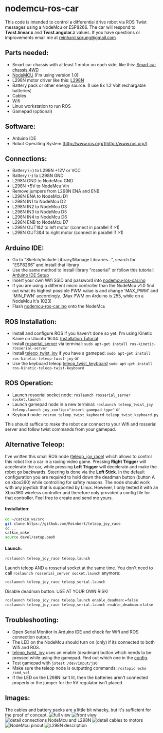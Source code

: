 # nodemcu-ros-car
This code is intended to control a differential drive robot via ROS Twist messages using a NodeMcu or ESP8266. The car will respond to __Twist.linear.x__ and __Twist.angular.z__ values. If you have questions or improvements email me at reinhard.sprung@gmail.com

## Parts needed:
- Smart car chassis with at least 1 motor on each side, like this: [Smart car chassis 4WD](https://www.aliexpress.com/item/Smart-car-chassis-4WD-4-wheel-drive-force-the-chronological-magnetic-motor-With-code-disc-tachometer/32622219972.html?spm=a2g0s.9042311.0.0.27424c4djmBIqw)
- [NodeMCU](https://en.wikipedia.org/wiki/NodeMCU) (I'm using version 1.0)
- L298N motor driver like this: [L298N](https://www.aliexpress.com/item/L298N-Module-Dual-H-Bridge-Stepper-Motor-Driver-Board-Modules-for-Arduino-Smart-Car-FZ0407-Free/1761850243.html)
- Battery pack or other energy source. (I use 8x 1.2 Volt rechargable batteries)
- Cables
- Wifi
- Linux workstation to run ROS
- Gamepad (optional)

## Software:
- Arduino IDE
- Robot Operating System [http://www.ros.org/](http://www.ros.org/)

## Connections:
- Battery (+) to L298N +12V or VCC 
- Battery (-) to L298N GND
- L298N GND to NodeMcu GND
- L298N +5V to NodeMcu Vin
- Remove jumpers from L298N ENA and ENB
- L298N ENA to NodeMcu D1
- L298N IN1 to NodeMcu D2
- L298N IN2 to NodeMcu D3
- L298N IN3 to NodeMcu D5
- L298N IN4 to NodeMcu D6
- L298N ENB to NodeMcu D7
- L298N OUT1&2 to left motor (connect in parallel if >1)
- L298N OUT3&4 to right motor (connect in parallel if >1)

## Arduino IDE:
- Go to "Sketch/Include Library/Manage Libraries...", search for "ESP8266" and install that library
- Use the same method to install library "rosserial" or follow this tutorial: [Arduino IDE Setup](http://wiki.ros.org/rosserial_arduino/Tutorials/Arduino%20IDE%20Setup)
- Insert your own Wifi SSID and password into [nodemcu-ros-car.ino](https://github.com/Reinbert/nodemcu-ros-car/blob/master/nodemcu-ros-car.ino)
- If you are using a different micro controller than the NodeMcu v1.0 find out what its highest possible PWM value is and change 'MAX_PWM' and 'MIN_PWN' accordingly. (Max PWM on Arduino is 255, while on a NodeMcu it's 1023)
- Flash [nodemcu-ros-car.ino](https://github.com/Reinbert/nodemcu-ros-car/blob/master/nodemcu-ros-car.ino) onto the NodeMcu

## ROS Installation:
- Install and configure ROS if you haven't done so yet. I'm using Kinetic Kame on Ubuntu 16.04. [Installation Tutorial](http://wiki.ros.org/ROS/Installation)
- Install [rosserial_server](http://wiki.ros.org/rosserial_server) via terminal: `sudo apt-get install ros-kinetic-rosserial-server`
- Install [teleop_twist_joy](http://wiki.ros.org/teleop_twist_joy) if you have a gamepad: `sudo apt-get install ros-kinetic-teleop-twist-joy` or
- Use the keyboard teleop [teleop_twist_keyboard](http://wiki.ros.org/teleop_twist_keyboard) `sudo apt-get install ros-kinetic-teleop-twist-keyboard`
## ROS Operation:
- Launch rosserial socket node: `roslaunch rosserial_server socket.launch`
- Launch gamepad node in a new terminal: `roslaunch teleop_twist_joy teleop.launch joy_config:="insert gamepad type"` or 
- Keybord node: `rosrun teleop_twist_keyboard teleop_twist_keyboard.py`

This should suffice to make the robot car connect to your Wifi and rosserial server and follow twist commands from your gamepad.
## Alternative Teleop:
I've written this small ROS node ([teleop_joy_race](https://github.com/Reinbert/teleop_joy_race)) which allows to control this robot like a car in a racing video game. Pressing __Right Trigger__ will accelerate the car, while pressing __Left Trigger__ will decelerate and make the robot go backwards. Steering is done via the __Left Stick__. In the default configuration you are required to hold down the deadman button (button A on xbox360) while controlling for safety reasons. The node should work with any joystick that is supported by Linux. However, I only tested it with an Xbox360 wireless controller and therefore only provided a config file for that controller. Feel free to create and send me yours.
#### Installation: 
```sh
cd ~/catkin_ws/src
git clone https://github.com/Reinbert/teleop_joy_race
cd ..
catkin_make
source devel/setup.bash
```
#### Launch:
```sh
roslaunch teleop_joy_race teleop.launch
```
Launch teleop AND a rosserial socket at the same time. You don't need to call `roslaunch rosserial_server socket.launch` anymore:
```sh
roslaunch teleop_joy_race teleop_serial.launch 
```
Disable deadman button. USE AT YOUR OWN RISK!
```sh
roslaunch teleop_joy_race teleop.launch enable_deadman:=false 
roslaunch teleop_joy_race teleop_serial.launch enable_deadman:=false
```
## Troubleshooting:
- Open Serial Monitor in Arduino IDE and check for Wifi and ROS connection output. 
- The LED on the NodeMcu should turn on (only) if its connected to both Wifi and ROS.
- [teleop_twist_joy](http://wiki.ros.org/teleop_twist_joy) uses an enable (deadman) button which needs to be pressed while using the gamepad. Find out which one in the [config](https://github.com/ros-teleop/teleop_twist_joy/tree/indigo-devel/config).
- Test gamepad with `jstest /dev/input/js0`
- Make sure the teleop node is outputting commands: `rostopic echo /cmd_vel`
- If the LED on the L298N isn't lit, then the batteries aren't connected properly or the jumper for the 5V regulator isn't placed.


## Images:
The cables and battery packs are a little bit whacky, but it's sufficient for the proof of concept.
![full view](https://i.imgur.com/knOrHnc.jpg)
![front view](https://imgur.com/VKUpHHX.jpg)
![detail connections NodeMcu and L298N](https://i.imgur.com/jP4KJ6y.jpg)
![detail cables to motors](https://i.imgur.com/0ckEcW2.jpg)
![NodeMcu pinout](https://pradeepsinghblog.files.wordpress.com/2016/04/nodemcu_pins.png?w=616)
![L298N description](http://qqtrading.com.my/image/catalog/Products/Module/L298N-module/L298N_Motor_Driver_Connections.jpg)